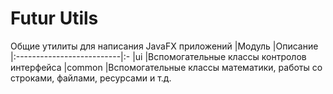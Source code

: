 # Futur Utils
Общие утилиты для написания JavaFX приложений
|Модуль                     |Описание
|:--------------------------|:-
|ui                         |Вспомогательные классы контролов интерфейса
|common                     |Вспомогательные классы математики, работы со строками, файлами, ресурсами и т.д.
